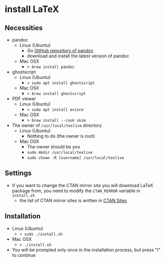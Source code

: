# install LaTeX

## Necessities

* pandoc
    * Linux (Ubuntu)
        * Go [GitHub repository of pandoc](https://github.com/jgm/pandoc/releases)
        * download and install the latest version of pandoc
    * Mac OSX
        * `> brew install pandoc`
* ghostscript
    * Linux (Ubuntu)
        * `> sudo apt install ghostscript`
    * Mac OSX
        * `> brew install ghostscript`
* PDF viewer
    * Linux (Ubuntu)
        * `> sudo apt install evince`
    * Mac OSX
        * `> brew install --cask skim`
* The owner of `/usr/local/texlive` directory
    * Linux (Ubuntu)
        * Nothing to do (the owner is root)
    * Mac OSX
        * The owner should be you
        * `sudo mkdir /usr/local/texlive`
        * `sudo chown -R [username] /usr/local/texlive`

## Settings

* If you want to change the CTAN mirror site you will download LaTeX package from, you need to modify the `CTAN_MIRROR` variable in `install.sh`
    * the list of CTAN mirror sites is written in [CTAN Sites](https://ctan.org/mirrors)

## Installation

* Linux (Ubuntu)
    * `> sudo ./install.sh`
* Mac OSX
    * `> ./install.sh`
* You will be prompted only once in the installation process, but press "I" to continue
